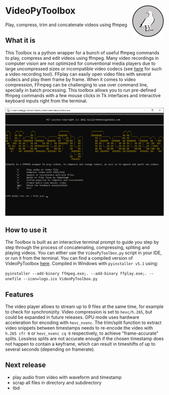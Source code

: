 # VideoPyToolbox [<img src="https://github.com/Guillermo-Hidalgo-Gadea/personal-academic-website/blob/master/assets/images/icon.png" alt="logo" align="right" width="100"/>](https://guillermohidalgogadea.com/)

Play, compress, trim and concatenate videos using ffmpeg

## What it is
This Toolbox is a python wrapper for a bunch of useful ffmpeg commands to play, compress and edit videos using ffmpeg.
Many video recordings in computer vision are not optimized for conventional media players due to large uncompressed sizes or incompatible video codecs (see [here](https://gitlab.ruhr-uni-bochum.de/ikn/syncflir) for such a video recording tool). FFplay can easily open video files with several codecs and play them frame by frame.
When it comes to video compression, FFmpeg can be challenging to use over command line, specially in batch processing. This toolbox allows you to run pre-defined ffmpeg commands with a few mouse clicks in Tk interfaces and interactive keyboard inputs right from the terminal.

<img src="screen.PNG" alt="logo" width="900"/>

## How to use it
The Toolbox is built as an interactive terminal prompt to guide you step by step through the process of concatenating, compressing, spliting and playing videos. You can either use the `VideoPyToolbox.py` script in your IDE, or run it from the terminal. You can find a compiled version of VideoPyToolbox [here](https://gitlab.ruhr-uni-bochum.de/ikn/syncflir/-/blob/master/PostProcessing/VideoPyToolbox.exe). Compiled in Windows with `pyinstaller v5.1` using:

`pyinstaller --add-binary ffmpeg.exe;. --add-binary ffplay.exe;. --onefile --icon=logo.ico VideoPyToolbox.py`

## Features
The video player allows to stream up to 9 files at the same time, for example to check for synchronizity. Video compression is set to `hevc/h.265`, but could be expanded in future releases. GPU mode uses hardware acceleration for encoding with `hevc_nvenc`. The trim/split function to extract video snippets between timestamps needs to re-encode the video with `h.265 cfr 0` or `hevc_nvenc cq 0` respectively, to achieve "frame-accurate" splits. Lossless splits are not accurate enough if the chosen timestamp does not happen to contain a keyframe, which can result in timeshifts of up to several seconds (depending on framerate).

## Next release
* play audio from video with waveform and timestamp
* scrap all files in directory and subdirectory
* tbd

